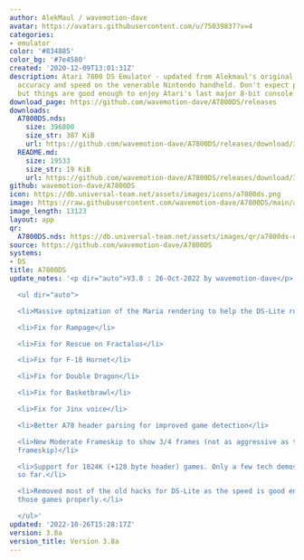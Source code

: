 ```yaml
---
author: AlekMaul / wavemotion-dave
avatar: https://avatars.githubusercontent.com/u/75039837?v=4
categories:
- emulator
color: '#834885'
color_bg: '#7e4580'
created: '2020-12-09T13:01:31Z'
description: Atari 7800 DS Emulator - updated from Alekmaul's original. Striving for
  accuracy and speed on the venerable Nintendo handheld. Don't expect perfect emulation
  but things are good enough to enjoy Atari's last major 8-bit console.
download_page: https://github.com/wavemotion-dave/A7800DS/releases
downloads:
  A7800DS.nds:
    size: 396800
    size_str: 387 KiB
    url: https://github.com/wavemotion-dave/A7800DS/releases/download/3.8a/A7800DS.nds
  README.md:
    size: 19533
    size_str: 19 KiB
    url: https://github.com/wavemotion-dave/A7800DS/releases/download/3.8a/README.md
github: wavemotion-dave/A7800DS
icon: https://db.universal-team.net/assets/images/icons/a7800ds.png
image: https://raw.githubusercontent.com/wavemotion-dave/A7800DS/main/arm9/gfx/bgTop.png
image_length: 13123
layout: app
qr:
  A7800DS.nds: https://db.universal-team.net/assets/images/qr/a7800ds-nds.png
source: https://github.com/wavemotion-dave/A7800DS
systems:
- DS
title: A7800DS
update_notes: '<p dir="auto">V3.8 : 26-Oct-2022 by wavemotion-dave</p>

  <ul dir="auto">

  <li>Massive optmization of the Maria rendering to help the DS-Lite run more games.</li>

  <li>Fix for Rampage</li>

  <li>Fix for Rescue on Fractalus</li>

  <li>Fix for F-18 Hornet</li>

  <li>Fix for Double Dragon</li>

  <li>Fix for Basketbrawl</li>

  <li>Fix for Jinx voice</li>

  <li>Better A78 header parsing for improved game detection</li>

  <li>New Moderate Frameskip to show 3/4 frames (not as aggressive as the old 1/2
  frameskip)</li>

  <li>Support for 1024K (+128 byte header) games. Only a few tech demos available
  so far.</li>

  <li>Removed most of the old hacks for DS-Lite as the speed is good enough to render
  those games properly.</li>

  </ul>'
updated: '2022-10-26T15:28:17Z'
version: 3.8a
version_title: Version 3.8a
---
```

